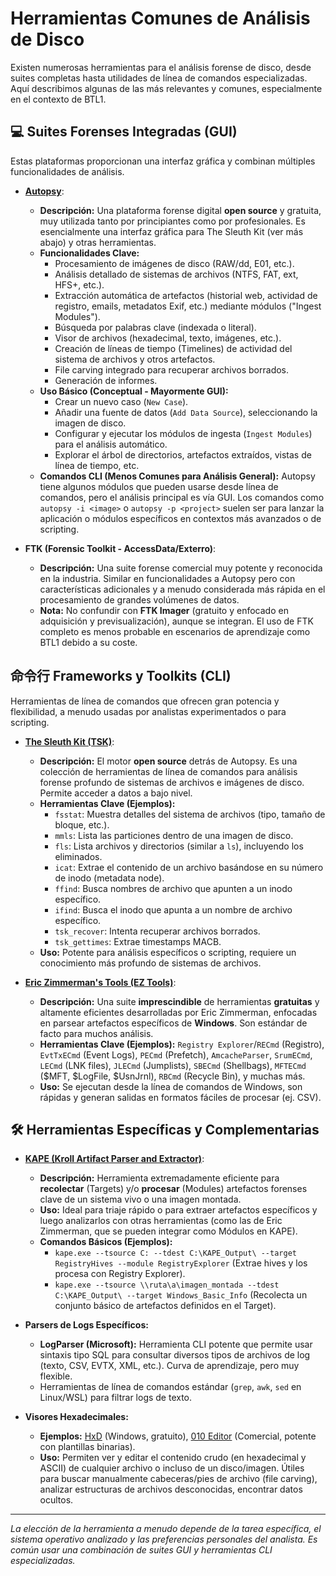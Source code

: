 # Herramientas Comunes de Análisis de Disco

Existen numerosas herramientas para el análisis forense de disco, desde suites completas hasta utilidades de línea de comandos especializadas. Aquí describimos algunas de las más relevantes y comunes, especialmente en el contexto de BTL1.

## 💻 Suites Forenses Integradas (GUI)

Estas plataformas proporcionan una interfaz gráfica y combinan múltiples funcionalidades de análisis.

* **[Autopsy](https://www.sleuthkit.org/autopsy/)**:
    * **Descripción:** Una plataforma forense digital **open source** y gratuita, muy utilizada tanto por principiantes como por profesionales. Es esencialmente una interfaz gráfica para The Sleuth Kit (ver más abajo) y otras herramientas.
    * **Funcionalidades Clave:**
        * Procesamiento de imágenes de disco (RAW/dd, E01, etc.).
        * Análisis detallado de sistemas de archivos (NTFS, FAT, ext, HFS+, etc.).
        * Extracción automática de artefactos (historial web, actividad de registro, emails, metadatos Exif, etc.) mediante módulos ("Ingest Modules").
        * Búsqueda por palabras clave (indexada o literal).
        * Visor de archivos (hexadecimal, texto, imágenes, etc.).
        * Creación de líneas de tiempo (Timelines) de actividad del sistema de archivos y otros artefactos.
        * File carving integrado para recuperar archivos borrados.
        * Generación de informes.
    * **Uso Básico (Conceptual - Mayormente GUI):**
        * Crear un nuevo caso (`New Case`).
        * Añadir una fuente de datos (`Add Data Source`), seleccionando la imagen de disco.
        * Configurar y ejecutar los módulos de ingesta (`Ingest Modules`) para el análisis automático.
        * Explorar el árbol de directorios, artefactos extraídos, vistas de línea de tiempo, etc.
    * **Comandos CLI (Menos Comunes para Análisis General):** Autopsy tiene algunos módulos que pueden usarse desde línea de comandos, pero el análisis principal es vía GUI. Los comandos como `autopsy -i <image>` o `autopsy -p <project>` suelen ser para lanzar la aplicación o módulos específicos en contextos más avanzados o de scripting.

* **FTK (Forensic Toolkit - AccessData/Exterro)**:
    * **Descripción:** Una suite forense comercial muy potente y reconocida en la industria. Similar en funcionalidades a Autopsy pero con características adicionales y a menudo considerada más rápida en el procesamiento de grandes volúmenes de datos.
    * **Nota:** No confundir con **FTK Imager** (gratuito y enfocado en adquisición y previsualización), aunque se integran. El uso de FTK completo es menos probable en escenarios de aprendizaje como BTL1 debido a su coste.

## 命令行 Frameworks y Toolkits (CLI)

Herramientas de línea de comandos que ofrecen gran potencia y flexibilidad, a menudo usadas por analistas experimentados o para scripting.

* **[The Sleuth Kit (TSK)](https://www.sleuthkit.org/)**:
    * **Descripción:** El motor **open source** detrás de Autopsy. Es una colección de herramientas de línea de comandos para análisis forense profundo de sistemas de archivos e imágenes de disco. Permite acceder a datos a bajo nivel.
    * **Herramientas Clave (Ejemplos):**
        * `fsstat`: Muestra detalles del sistema de archivos (tipo, tamaño de bloque, etc.).
        * `mmls`: Lista las particiones dentro de una imagen de disco.
        * `fls`: Lista archivos y directorios (similar a `ls`), incluyendo los eliminados.
        * `icat`: Extrae el contenido de un archivo basándose en su número de inodo (metadata node).
        * `ffind`: Busca nombres de archivo que apunten a un inodo específico.
        * `ifind`: Busca el inodo que apunta a un nombre de archivo específico.
        * `tsk_recover`: Intenta recuperar archivos borrados.
        * `tsk_gettimes`: Extrae timestamps MACB.
    * **Uso:** Potente para análisis específicos o scripting, requiere un conocimiento más profundo de sistemas de archivos.

* **[Eric Zimmerman's Tools (EZ Tools)](https://ericzimmerman.github.io/)**:
    * **Descripción:** Una suite **imprescindible** de herramientas **gratuitas** y altamente eficientes desarrolladas por Eric Zimmerman, enfocadas en parsear artefactos específicos de **Windows**. Son estándar de facto para muchos análisis.
    * **Herramientas Clave (Ejemplos):** `Registry Explorer`/`RECmd` (Registro), `EvtTxECmd` (Event Logs), `PECmd` (Prefetch), `AmcacheParser`, `SrumECmd`, `LECmd` (LNK files), `JLECmd` (Jumplists), `SBECmd` (Shellbags), `MFTECmd` ($MFT, $LogFile, $UsnJrnl), `RBCmd` (Recycle Bin), y muchas más.
    * **Uso:** Se ejecutan desde la línea de comandos de Windows, son rápidas y generan salidas en formatos fáciles de procesar (ej. CSV).

## 🛠️ Herramientas Específicas y Complementarias

* **[KAPE (Kroll Artifact Parser and Extractor)](https://www.kroll.com/en/services/cyber-risk/kape)**:
    * **Descripción:** Herramienta extremadamente eficiente para **recolectar** (Targets) y/o **procesar** (Modules) artefactos forenses clave de un sistema vivo o una imagen montada.
    * **Uso:** Ideal para triaje rápido o para extraer artefactos específicos y luego analizarlos con otras herramientas (como las de Eric Zimmerman, que se pueden integrar como Módulos en KAPE).
    * **Comandos Básicos (Ejemplos):**
        * `kape.exe --tsource C: --tdest C:\KAPE_Output\ --target RegistryHives --module RegistryExplorer` (Extrae hives y los procesa con Registry Explorer).
        * `kape.exe --tsource \\ruta\a\imagen_montada --tdest C:\KAPE_Output\ --target Windows_Basic_Info` (Recolecta un conjunto básico de artefactos definidos en el Target).

* **Parsers de Logs Específicos:**
    * **LogParser (Microsoft):** Herramienta CLI potente que permite usar sintaxis tipo SQL para consultar diversos tipos de archivos de log (texto, CSV, EVTX, XML, etc.). Curva de aprendizaje, pero muy flexible.
    * Herramientas de línea de comandos estándar (`grep`, `awk`, `sed` en Linux/WSL) para filtrar logs de texto.

* **Visores Hexadecimales:**
    * **Ejemplos:** [HxD](https://mh-nexus.de/en/hxd/) (Windows, gratuito), [010 Editor](https://www.sweetscape.com/010editor/) (Comercial, potente con plantillas binarias).
    * **Uso:** Permiten ver y editar el contenido crudo (en hexadecimal y ASCII) de cualquier archivo o incluso de un disco/imagen. Útiles para buscar manualmente cabeceras/pies de archivo (file carving), analizar estructuras de archivos desconocidas, encontrar datos ocultos.

---
*La elección de la herramienta a menudo depende de la tarea específica, el sistema operativo analizado y las preferencias personales del analista. Es común usar una combinación de suites GUI y herramientas CLI especializadas.*
